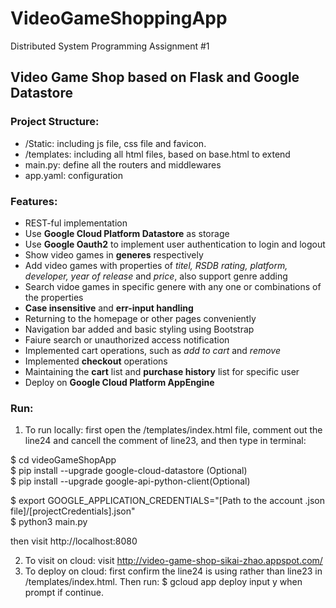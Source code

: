 # VideoGameShoppingApp

Distributed System Programming Assignment #1

## Video Game Shop based on Flask and Google Datastore

### Project Structure:
- /Static: including js file, css file and favicon.
- /templates: including all html files, based on base.html to extend
- main.py: define all the routers and middlewares
- app.yaml: configuration 

### Features:
- REST-ful implementation
- Use **Google Cloud Platform Datastore** as storage
- Use **Google Oauth2** to implement user authentication to login and logout
- Show video games in **generes** respectively
- Add video games with properties of *titel, RSDB rating, platform, developer, year of release* and *price*, also support genre adding
- Search vidoe games in specific genere with any one or combinations of the properties
- **Case insensitive** and **err-input handling**
- Returning to the homepage or other pages conveniently
- Navigation bar added and basic styling using Bootstrap
- Faiure search or unauthorized access notification
- Implemented cart operations, such as *add to cart* and *remove*
- Implemented **checkout** operations
- Maintaining the **cart** list and **purchase history** list for specific user
- Deploy on **Google Cloud Platform AppEngine**

### Run:
1. To run locally: first open the /templates/index.html file, comment out the line24 and cancell the comment of line23, and then type in terminal:

  $ cd videoGameShopApp  
  $ pip install --upgrade google-cloud-datastore (Optional)  
  $ pip install --upgrade google-api-python-client(Optional)  

  $ export GOOGLE_APPLICATION_CREDENTIALS="[Path to the account .json file]/[projectCredentials].json"  
  $ python3 main.py  

then visit http://localhost:8080

2. To visit on cloud: visit http://video-game-shop-sikai-zhao.appspot.com/
3. To deploy on cloud: first confirm the line24 is using rather than line23 in /templates/index.html. Then run:
$ gcloud app deploy
input y when prompt if continue.


